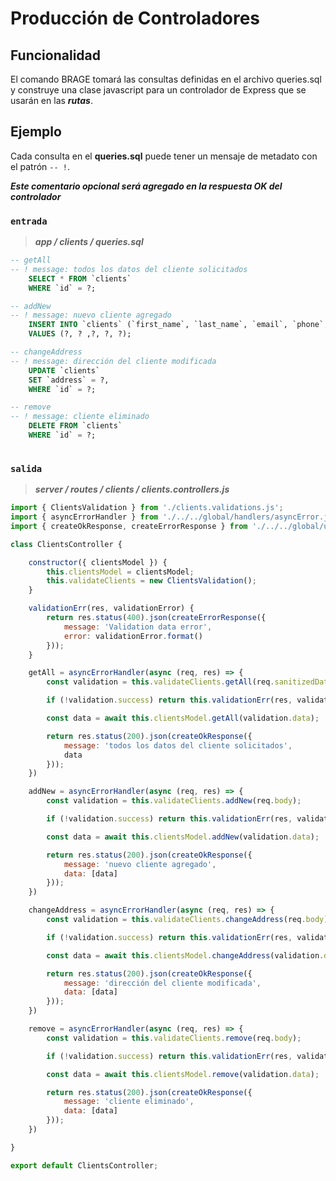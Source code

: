 # Producción de Controladores

## Funcionalidad

El comando BRAGE tomará las consultas definidas en el archivo queries.sql y construye una clase javascript para un controlador de Express que se usarán en las ***rutas***.

## Ejemplo

Cada consulta en el **queries.sql** puede tener un mensaje de metadato con el patrón `-- !`.

***Este comentario opcional será agregado en la respuesta OK del controlador***

### `entrada`

> ***app / clients / queries.sql***

```sql 
-- getAll
-- ! message: todos los datos del cliente solicitados
    SELECT * FROM `clients`
    WHERE `id` = ?;

-- addNew
-- ! message: nuevo cliente agregado
    INSERT INTO `clients` (`first_name`, `last_name`, `email`, `phone`, `address`)
    VALUES (?, ? ,?, ?, ?);

-- changeAddress
-- ! message: dirección del cliente modificada
    UPDATE `clients`
    SET `address` = ?,
    WHERE `id` = ?;

-- remove
-- ! message: cliente eliminado
    DELETE FROM `clients`
    WHERE `id` = ?;
    
```

### `salida`

> ***server / routes / clients / clients.controllers.js***

```js
import { ClientsValidation } from './clients.validations.js';
import { asyncErrorHandler } from './../../global/handlers/asyncError.js';
import { createOkResponse, createErrorResponse } from './../../global/utils/responses.js';

class ClientsController {

    constructor({ clientsModel }) {
        this.clientsModel = clientsModel;
        this.validateClients = new ClientsValidation();
    }

    validationErr(res, validationError) {
        return res.status(400).json(createErrorResponse({
            message: 'Validation data error',
            error: validationError.format()
        }));
    }

    getAll = asyncErrorHandler(async (req, res) => {
        const validation = this.validateClients.getAll(req.sanitizedData);

        if (!validation.success) return this.validationErr(res, validation.error);

        const data = await this.clientsModel.getAll(validation.data);

        return res.status(200).json(createOkResponse({
            message: 'todos los datos del cliente solicitados',
            data
        }));
    })

    addNew = asyncErrorHandler(async (req, res) => {
        const validation = this.validateClients.addNew(req.body);

        if (!validation.success) return this.validationErr(res, validation.error);

        const data = await this.clientsModel.addNew(validation.data);

        return res.status(200).json(createOkResponse({
            message: 'nuevo cliente agregado',
            data: [data]
        }));
    })

    changeAddress = asyncErrorHandler(async (req, res) => {
        const validation = this.validateClients.changeAddress(req.body);

        if (!validation.success) return this.validationErr(res, validation.error);

        const data = await this.clientsModel.changeAddress(validation.data);

        return res.status(200).json(createOkResponse({
            message: 'dirección del cliente modificada',
            data: [data]
        }));
    })

    remove = asyncErrorHandler(async (req, res) => {
        const validation = this.validateClients.remove(req.body);

        if (!validation.success) return this.validationErr(res, validation.error);

        const data = await this.clientsModel.remove(validation.data);

        return res.status(200).json(createOkResponse({
            message: 'cliente eliminado',
            data: [data]
        }));
    })

}

export default ClientsController;
```